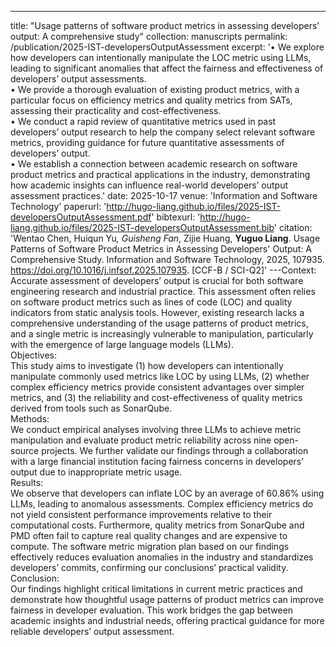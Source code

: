 ---
title: "Usage patterns of software product metrics in assessing developers’ output: A comprehensive study"
collection: manuscripts
permalink: /publication/2025-IST-developersOutputAssessment
excerpt: '• We explore how developers can intentionally manipulate the LOC metric using LLMs, leading to significant anomalies that affect the fairness and effectiveness of developers’ output assessments.<br> • We provide a thorough evaluation of existing product metrics, with a particular focus on efficiency metrics and quality metrics from SATs, assessing their practicality and cost-effectiveness.<br> • We conduct a rapid review of quantitative metrics used in past developers’ output research to help the company select relevant software metrics, providing guidance for future quantitative assessments of developers’ output.<br> • We establish a connection between academic research on software product metrics and practical applications in the industry, demonstrating how academic insights can influence real-world developers’ output assessment practices.'
date: 2025-10-17
venue: 'Information and Software Technology'
paperurl: 'http://hugo-liang.github.io/files/2025-IST-developersOutputAssessment.pdf'
bibtexurl: 'http://hugo-liang.github.io/files/2025-IST-developersOutputAssessment.bib'
citation: 'Wentao Chen, Huiqun Yu<sup>*</sup>, Guisheng Fan<sup>*</sup>, Zijie Huang, <strong>Yuguo Liang</strong>. Usage Patterns of Software Product Metrics in Assessing Developers&apos; Output: A Comprehensive Study. Information and Software Technology, 2025, 107935. <a href=&quot;https://doi.org/10.1016/j.infsof.2025.107935&quot;>https://doi.org/10.1016/j.infsof.2025.107935</a>. [CCF-B / SCI-Q2]'
---Context:<br> Accurate assessment of developers’ output is crucial for both software engineering research and industrial practice. This assessment often relies on software product metrics such as lines of code (LOC) and quality indicators from static analysis tools. However, existing research lacks a comprehensive understanding of the usage patterns of product metrics, and a single metric is increasingly vulnerable to manipulation, particularly with the emergence of large language models (LLMs).<br> Objectives: <br> This study aims to investigate (1) how developers can intentionally manipulate commonly used metrics like LOC by using LLMs, (2) whether complex efficiency metrics provide consistent advantages over simpler metrics, and (3) the reliability and cost-effectiveness of quality metrics derived from tools such as SonarQube.<br> Methods:<br> We conduct empirical analyses involving three LLMs to achieve metric manipulation and evaluate product metric reliability across nine open-source projects. We further validate our findings through a collaboration with a large financial institution facing fairness concerns in developers’ output due to inappropriate metric usage. <br> Results:<br> We observe that developers can inflate LOC by an average of 60.86% using LLMs, leading to anomalous assessments. Complex efficiency metrics do not yield consistent performance improvements relative to their computational costs. Furthermore, quality metrics from SonarQube and PMD often fail to capture real quality changes and are expensive to compute. The software metric migration plan based on our findings effectively reduces evaluation anomalies in the industry and standardizes developers’ commits, confirming our conclusions’ practical validity.<br> Conclusion:<br> Our findings highlight critical limitations in current metric practices and demonstrate how thoughtful usage patterns of product metrics can improve fairness in developer evaluation. This work bridges the gap between academic insights and industrial needs, offering practical guidance for more reliable developers’ output assessment.